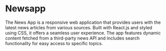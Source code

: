 # Newsapp
The News App is a responsive web application that provides users with the latest news articles from various sources. Built with React.js and styled using CSS, it offers a seamless user experience. The app features dynamic content fetched from a third-party news API and includes search functionality for easy access to specific topics.
